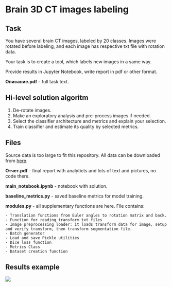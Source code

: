 # Brain 3D CT images labeling

## Task

You have several brain CT images, labeled by 20 classes. Images were rotated before labeling, and each image has respective txt file with rotation data.

Your task is to create a tool, which labels new images in a same way.

Provide results in Jupyter Notebook, write report in pdf or other format.

**Описание.pdf** - full task text.


## Hi-level solution algoritm

1. De-rotate images.
2. Make an exploratory analysis and pre-process images if needed.
3. Select the classifier architecture and metrics and explain your selection.
4. Train classifier and estimate its quality by selected metrics.

## Files

Source data is too large to fit this repository. All data can be downloaded from [here](https://drive.google.com/drive/folders/1jfoFSAHDMd55cK-qsOhgETMjPngIzQ66?usp=sharing).

**Отчет.pdf** - final report with analyticts and lots of text and pictures, no code there.

**main_notebook.ipynb** - notebook with solution.

**baseline_metrics.py** - saved baseline metrics for model training.

**modules.py** - all supplementary functions are here. File contains:

	- Translation functions from Euler angles to rotation matrix and back. 
	- Function for reading transform txt files
	- Image preprocessing loader: it loads transform data for image, setup and verify transform, then transform segmentation file.
	- Batch generator
	- Load and save Pickle utilities
	- Dice loss function
	- Metrics Class
	- Dataset creation function

## Results example

<img src = "https://github.com/2326wz/Test_tasks/blob/master/Brain_CT_labeling/images/Capture.PNG?raw=true">



